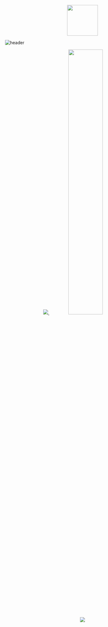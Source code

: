   <p align = center> <img width="100" src="https://user-images.githubusercontent.com/101302590/230783088-ab0f0dde-2051-44ec-bae3-33954df03fc9.gif" /> </p>  

![header](https://capsule-render.vercel.app/api?type=transparent&text=&height=40&fontSize=60&desc=Welcome%20To%20kimmin1kk%20Github&descAlignY=75&descAlign=60&fontColor=d6ace6)

<div align="center">

  <a href="s">
  <img src="https://github-readme-stats.vercel.app/api/top-langs/?username=kimmin1kk&exclude_repo=dkssud8150.github.io&layout=compact&theme=tokyonight" />
</a>
<a href="s">
  <img src="https://github-readme-stats.vercel.app/api?username=kimmin1kk&theme=tokyonight&show_icons=true" width="47%" />
</a>

![](https://github-profile-summary-cards.vercel.app/api/cards/profile-details?username=kimmin1kk&theme=tokyonight)

  
  

  



</div>
